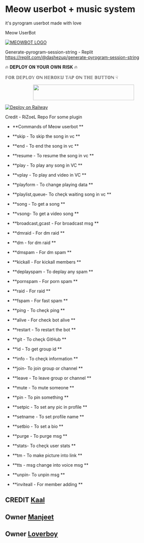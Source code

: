 # Meow userbot + music system
it's pyrogram userbot made with love

Meow UserBot

[![MEOWBOT LOGO](https://telegra.ph/file/3c2932815330a143fa1a8.png)](https://t.me/Murat_30_God )

Generate-pyrogram-session-string - Replit
https://replit.com/@dashezup/generate-pyrogram-session-string

🔥 𝐃𝐄𝐏𝐋𝐎𝐘 𝐎𝐍 𝐘𝐎𝐔𝐑 𝐎𝐖𝐍 𝐑𝐈𝐒𝐊 🔥

𝔽𝕆ℝ 𝔻𝔼ℙ𝕃𝕆𝕐 𝕆ℕ ℍ𝔼ℝ𝕆𝕂𝕌 𝕋𝔸ℙ 𝕆ℕ 𝕋ℍ𝔼 𝔹𝕌𝕋𝕋𝕆ℕ ☟︎︎︎


<p align="center"><a href="https://heroku.com/deploy?template=https://github.com/kaal0408/Meow">
  <img src="https://img.shields.io/badge/Deploy%20To%20Heroku-aqua?style=flat&logo=heroku" width="325" height="50.100" /></a></p>

[![Deploy on Railway](https://railway.app/button.svg)](https://railway.app/new/template/UJhak0)

Credit - RiZoeL Repo For some plugin




- **Commands of Meow userbot **

- **skip - To skip the song in vc **

- **end - To end the song in vc **

- **resume - To resume the song in vc **

- **play - To play any song in VC **

- **vplay - To play and video in VC **

- **playform - To change playing data **

- **playlist,queue- To cheçk waiting song in vc **

- **song - To get a song **

- **vsong- To get a video song **

- **broadcast,gcast - For broadcast msg **

- **dmraid - For dm raid **

- **dm - for dm raid **

- **dmspam - For dm spam **

- **kickall - For kickall members **

- **deplayspam - To deplay any spam **

- **pornspam - For porn spam **

- **raid - For raid **

- **fspam - For fast spam **

- **ping - To cheçk ping **

- **alive - For check bot alive **

- **restart - To restart the bot **

- **git <Username> - To cheçk GitHub **

- **id - To get group id **

- **info - To cheçk information **

- **join<username>- To join group or channel **

- **leave <username>- To leave group or channel **

- **mute - To mute someone **

- **pin - To pin something **

- **setpic - To set any pic in profile **

- **setname - To set profile name **

- **setbio - To set a bio **

- **purge - To purge msg **

- **stats- To cheçk user stats **

- **tm - To make picture into link **

- **tts - msg change into voice msg **

- **unpin- To unpin msg **

- **inviteall - For member adding **

<h2 align="CREDIT"><b>CREDIT <a href="https://github.com/kaal0408">Kaal</a></b></h2>
<h2 align="Owner"><b>Owner <a href="https://t.me/Hayat_Murat_30">Manjeet</a></b></h2>
<h2 align="Owner"><b>Owner <a href="https://github.com/DynamicAdi">Loverboy</a></b></h2>
